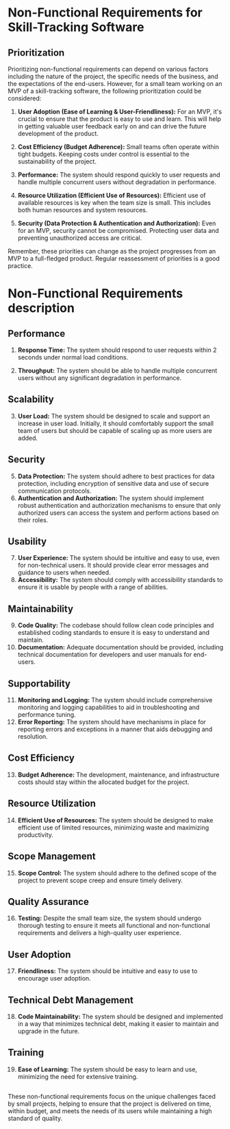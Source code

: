 # Non-Functional Requirements for Skill-Tracking Software

## Prioritization

Prioritizing non-functional requirements can depend on various factors including the nature of the project, the specific needs of the business, and the expectations of the end-users. However, for a small team working on an MVP of a skill-tracking software, the following prioritization could be considered:

1. **User Adoption (Ease of Learning & User-Friendliness):** For an MVP, it's crucial to ensure that the product is easy to use and learn. This will help in getting valuable user feedback early on and can drive the future development of the product.

2. **Cost Efficiency (Budget Adherence):** Small teams often operate within tight budgets. Keeping costs under control is essential to the sustainability of the project.

3. **Performance:** The system should respond quickly to user requests and handle multiple concurrent users without degradation in performance.

4. **Resource Utilization (Efficient Use of Resources):** Efficient use of available resources is key when the team size is small. This includes both human resources and system resources.

5. **Security (Data Protection & Authentication and Authorization):** Even for an MVP, security cannot be compromised. Protecting user data and preventing unauthorized access are critical.

Remember, these priorities can change as the project progresses from an MVP to a full-fledged product. Regular reassessment of priorities is a good practice.

# Non-Functional Requirements description

## Performance

1. **Response Time:** The system should respond to user requests within 2 seconds under normal load conditions.

2. **Throughput:** The system should be able to handle multiple concurrent users without any significant degradation in performance.

## Scalability

3. **User Load:** The system should be designed to scale and support an increase in user load. Initially, it should comfortably support the small team of users but should be capable of scaling up as more users are added.

## Security

5. **Data Protection:** The system should adhere to best practices for data protection, including encryption of sensitive data and use of secure communication protocols.
6. **Authentication and Authorization:** The system should implement robust authentication and authorization mechanisms to ensure that only authorized users can access the system and perform actions based on their roles.

## Usability

7. **User Experience:** The system should be intuitive and easy to use, even for non-technical 
users. It should provide clear error messages and guidance to users when needed.
8. **Accessibility:** The system should comply with accessibility standards to ensure it is usable by people with a range of abilities.

## Maintainability

9. **Code Quality:** The codebase should follow clean code principles and established coding standards to ensure it is easy to understand and maintain.
10. **Documentation:** Adequate documentation should be provided, including technical documentation for developers and user manuals for end-users.

## Supportability

11. **Monitoring and Logging:** The system should include comprehensive monitoring and logging capabilities to aid in troubleshooting and performance tuning.
12. **Error Reporting:** The system should have mechanisms in place for reporting errors and exceptions in a manner that aids debugging and resolution.

## Cost Efficiency

13. **Budget Adherence:** The development, maintenance, and infrastructure costs should stay within the allocated budget for the project.

## Resource Utilization

14. **Efficient Use of Resources:** The system should be designed to make efficient use of limited resources, minimizing waste and maximizing productivity.

## Scope Management

15. **Scope Control:** The system should adhere to the defined scope of the project to prevent scope creep and ensure timely delivery.

## Quality Assurance

16. **Testing:** Despite the small team size, the system should undergo thorough testing to ensure it meets all functional and non-functional requirements and delivers a high-quality user experience.

## User Adoption

17. **Friendliness:** The system should be intuitive and easy to use to encourage user adoption.

## Technical Debt Management

18. **Code Maintainability:** The system should be designed and implemented in a way that minimizes technical debt, making it easier to maintain and upgrade in the future.

## Training

19. **Ease of Learning:** The system should be easy to learn and use, minimizing the need for extensive training.

##

These non-functional requirements focus on the unique challenges faced by small projects, helping to ensure that the project is delivered on time, within budget, and meets the needs of its users while maintaining a high standard of quality.

